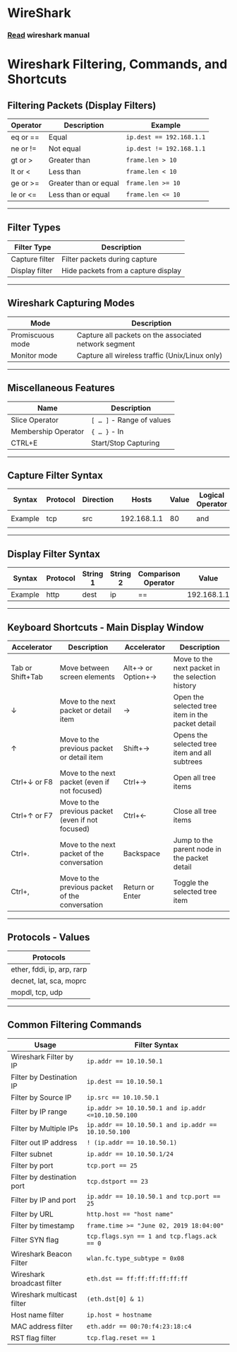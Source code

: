 # WireShark

### [Read](../manual/wireshark.txt) wireshark manual 

# Wireshark Filtering, Commands, and Shortcuts

## Filtering Packets (Display Filters)

| **Operator** | **Description**         | **Example**                      |
|--------------|--------------------------|----------------------------------|
| eq or ==     | Equal                    | `ip.dest == 192.168.1.1`         |
| ne or !=     | Not equal                | `ip.dest != 192.168.1.1`         |
| gt or >      | Greater than             | `frame.len > 10`                 |
| lt or <      | Less than                | `frame.len < 10`                 |
| ge or >=     | Greater than or equal    | `frame.len >= 10`                |
| le or <=     | Less than or equal       | `frame.len <= 10`                |

---

## Filter Types

| **Filter Type**    | **Description**                     |
|--------------------|-------------------------------------|
| Capture filter      | Filter packets during capture       |
| Display filter      | Hide packets from a capture display |

---

## Wireshark Capturing Modes

| **Mode**           | **Description**                                                                         |
|--------------------|-----------------------------------------------------------------------------------------|
| Promiscuous mode   | Capture all packets on the associated network segment                                   |
| Monitor mode       | Capture all wireless traffic (Unix/Linux only)                                          |

---

## Miscellaneous Features

| **Name**               | **Description**                          |
|------------------------|------------------------------------------|
| Slice Operator          | `[ … ]` - Range of values               |
| Membership Operator     | `{ … }` - In                            |
| CTRL+E                 | Start/Stop Capturing                     |

---

## Capture Filter Syntax

| **Syntax**  | **Protocol** | **Direction** | **Hosts**      | **Value** | **Logical Operator** | **Expressions**                     |
|-------------|--------------|---------------|----------------|-----------|---------------------|------------------------------------|
| Example     | tcp          | src           | 192.168.1.1    | 80        | and                 | `tcp dst 202.164.30.1`            |

---

## Display Filter Syntax

| **Syntax**  | **Protocol** | **String 1** | **String 2** | **Comparison Operator** | **Value** | **Logical Operator** | **Expressions**           |
|-------------|--------------|--------------|--------------|-------------------------|-----------|---------------------|--------------------------|
| Example     | http         | dest         | ip           | ==                      | 192.168.1.1 | and               | `tcp port`              |

---

## Keyboard Shortcuts - Main Display Window

| **Accelerator**      | **Description**                                        | **Accelerator**        | **Description**                                  |
|----------------------|--------------------------------------------------------|------------------------|--------------------------------------------------|
| Tab or Shift+Tab     | Move between screen elements                           | Alt+→ or Option+→      | Move to the next packet in the selection history |
| ↓                    | Move to the next packet or detail item                 | →                     | Open the selected tree item in the packet detail |
| ↑                    | Move to the previous packet or detail item             | Shift+→               | Opens the selected tree item and all subtrees    |
| Ctrl+↓ or F8         | Move to the next packet (even if not focused)          | Ctrl+→                | Open all tree items                              |
| Ctrl+↑ or F7         | Move to the previous packet (even if not focused)      | Ctrl+←                | Close all tree items                             |
| Ctrl+.               | Move to the next packet of the conversation            | Backspace             | Jump to the parent node in the packet detail     |
| Ctrl+,               | Move to the previous packet of the conversation        | Return or Enter       | Toggle the selected tree item                    |

---

## Protocols - Values

| **Protocols**                |
|------------------------------|
| ether, fddi, ip, arp, rarp   |
| decnet, lat, sca, moprc      |
| mopdl, tcp, udp              |

---

## Common Filtering Commands

| **Usage**                      | **Filter Syntax**                                |
|--------------------------------|--------------------------------------------------|
| Wireshark Filter by IP         | `ip.addr == 10.10.50.1`                         |
| Filter by Destination IP        | `ip.dest == 10.10.50.1`                         |
| Filter by Source IP             | `ip.src == 10.10.50.1`                          |
| Filter by IP range              | `ip.addr >= 10.10.50.1 and ip.addr <=10.10.50.100` |
| Filter by Multiple IPs          | `ip.addr == 10.10.50.1 and ip.addr == 10.10.50.100` |
| Filter out IP address           | `! (ip.addr == 10.10.50.1)`                     |
| Filter subnet                   | `ip.addr == 10.10.50.1/24`                      |
| Filter by port                  | `tcp.port == 25`                                |
| Filter by destination port      | `tcp.dstport == 23`                             |
| Filter by IP and port           | `ip.addr == 10.10.50.1 and tcp.port == 25`      |
| Filter by URL                   | `http.host == "host name"`                      |
| Filter by timestamp             | `frame.time >= "June 02, 2019 18:04:00"`        |
| Filter SYN flag                 | `tcp.flags.syn == 1 and tcp.flags.ack == 0`     |
| Wireshark Beacon Filter         | `wlan.fc.type_subtype = 0x08`                   |
| Wireshark broadcast filter      | `eth.dst == ff:ff:ff:ff:ff:ff`                  |
| Wireshark multicast filter      | `(eth.dst[0] & 1)`                              |
| Host name filter                | `ip.host = hostname`                            |
| MAC address filter              | `eth.addr == 00:70:f4:23:18:c4`                 |
| RST flag filter                 | `tcp.flag.reset == 1`                           |


